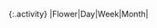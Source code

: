 {:.activity}
|<span class="activity_header">Flower</span>|<span class="activity_header activity_col1">Day</span>|<span class="activity_header activity_col2">Week</span>|<span class="activity_header activity_col3">Month</span>|
